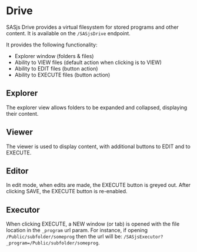 # Drive

SASjs Drive provides a virtual filesystem for stored programs and other content. It is available on the `/SASjsDrive` endpoint.

It provides the following functionality:

* Explorer window (folders & files)
* Ability to VIEW files (default  action when clicking is to VIEW)
* Ability to EDIT files (button action)
* Ability to EXECUTE files (button action)

## Explorer
The explorer view allows folders to be expanded and collapsed, displaying their content.

## Viewer
The viewer is used to display content, with additional buttons to EDIT and to EXECUTE.

## Editor
In edit mode, when edits are made, the EXECUTE button is greyed out.  After clicking SAVE, the EXECUTE button is re-enabled.

## Executor
When clicking EXECUTE, a NEW window (or tab) is opened with the file location in the `_program` url param.  For instance, if opening `/Public/subfolder/someprog` then the url will be: `/SASjsExecutor?_program=/Public/subfolder/someprog`.

